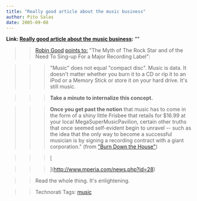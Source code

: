 ```yaml
---
title: "Really good article about the music business"
author: Pito Salas
date: 2005-09-08
---
```


**Link: [Really good article about the music business](None):** ""


>>

>> [Robin Good](<http://www.masternewmedia.org/>) [points
to:](<http://www.masternewmedia.org/independent_music/independent_music_publishing/indie_music_online_distribution_service_Mperia_20050908.htm>)
"The Myth of The Rock Star and of the Need To Sing-up For a Major Recording
Label":

>>

>>> "Music" does not equal "compact disc". Music is data. It doesn't matter
whether you burn it to a CD or rip it to an iPod or a Memory Stick or store it
on your hard drive. It's still music.

>>>

>>> **Take a minute to internalize this concept.**

>>>

>>> **Once you get past the notion** that music has to come in the form of a
shiny little Frisbee that retails for $16.99 at your local
MegaSuperMusicPavilion, certain other truths that once seemed self-evident
begin to unravel -- such as the idea that the only way to become a successful
musician is by signing a recording contract with a giant corporation." (from
["Burn Down the House"](<http://www.mperia.com/news.php?id=28>))

>>>

>>> [

>>>

>>> ](<http://www.mperia.com/news.php?id=28>)

>>

>> Read the whole thing. It's enlightening.

>>

>> Technorati Tags: [music](<http://www.technorati.com/tag/music>)


